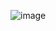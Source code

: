 ![image](https://github.com/karinz112/multiplication-app/assets/64262016/ce013415-c3bd-40b4-a91e-d5720fd146fe)
